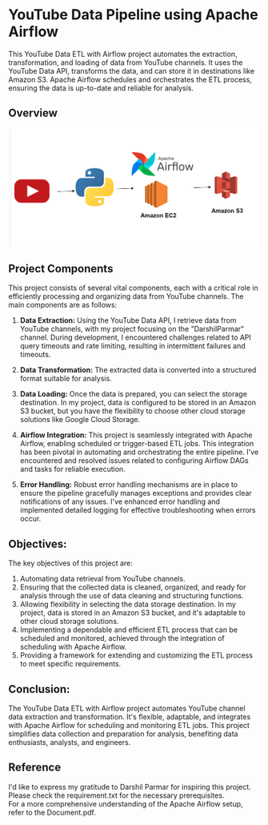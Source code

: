 # YouTube Data Pipeline using Apache Airflow

This YouTube Data ETL with Airflow project automates the extraction, transformation, and loading of data from YouTube channels. It uses the YouTube Data API, transforms the data, and can store it in destinations like Amazon S3.
Apache Airflow schedules and orchestrates the ETL process, ensuring the data is up-to-date and reliable for analysis.

## Overview
<div class="image-container"><img src="/images/overview.png" alt="Project Image"></div>

## Project Components
This project consists of several vital components, each with a critical role in efficiently processing and organizing data from YouTube channels. The main components are as follows:

1. **Data Extraction:** Using the YouTube Data API, I retrieve data from YouTube channels, with my project focusing on the "DarshilParmar" channel. During development, I encountered challenges related to API query timeouts and rate limiting, resulting in intermittent failures and timeouts.

2. **Data Transformation:** The extracted data is converted into a structured format suitable for analysis.

3. **Data Loading:** Once the data is prepared, you can select the storage destination. In my project, data is configured to be stored in an Amazon S3 bucket, but you have the flexibility to choose other cloud storage solutions like Google Cloud Storage.

4. **Airflow Integration:** This project is seamlessly integrated with Apache Airflow, enabling scheduled or trigger-based ETL jobs. This integration has been pivotal in automating and orchestrating the entire pipeline. I've encountered and resolved issues related to configuring Airflow DAGs and tasks for reliable execution.

5. **Error Handling:** Robust error handling mechanisms are in place to ensure the pipeline gracefully manages exceptions and provides clear notifications of any issues. I've enhanced error handling and implemented detailed logging for effective troubleshooting when errors occur.

## Objectives:
The key objectives of this project are:

1. Automating data retrieval from YouTube channels.
2. Ensuring that the collected data is cleaned, organized, and ready for analysis through the use of data cleaning and structuring functions.
3. Allowing flexibility in selecting the data storage destination. In my project, data is stored in an Amazon S3 bucket, and it's adaptable to other cloud storage solutions.
4. Implementing a dependable and efficient ETL process that can be scheduled and monitored, achieved through the integration of scheduling with Apache Airflow.
5. Providing a framework for extending and customizing the ETL process to meet specific requirements.

## Conclusion:
The YouTube Data ETL with Airflow project automates YouTube channel data extraction and transformation. It's flexible, adaptable, and integrates with Apache Airflow for scheduling and monitoring ETL jobs. This project simplifies data collection and preparation for analysis, benefiting data enthusiasts, analysts, and engineers.

## Reference
I'd like to express my gratitude to <a href = "https://www.youtube.com/watch?v=q8q3OFFfY6c&t=2027s"  style="text-decoration: none;"> Darshil Parmar</a> for inspiring this project. <br>
Please check the requirement.txt for the necessary prerequisites.<br>
For a more comprehensive understanding of the Apache Airflow setup, refer to the Document.pdf.<br>
